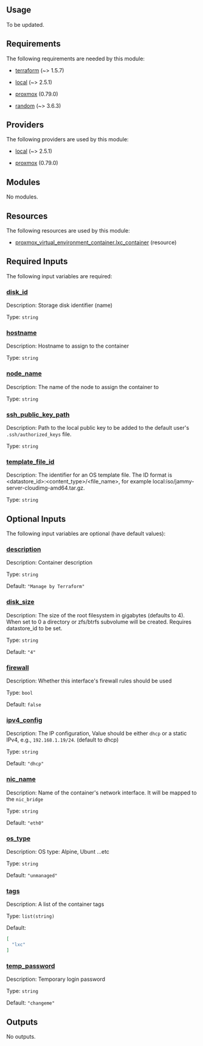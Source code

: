 <!-- BEGIN_TF_DOCS -->
## Usage

To be updated.

## Requirements

The following requirements are needed by this module:

- <a name="requirement_terraform"></a> [terraform](#requirement\_terraform) (~> 1.5.7)

- <a name="requirement_local"></a> [local](#requirement\_local) (~> 2.5.1)

- <a name="requirement_proxmox"></a> [proxmox](#requirement\_proxmox) (0.79.0)

- <a name="requirement_random"></a> [random](#requirement\_random) (~> 3.6.3)

## Providers

The following providers are used by this module:

- <a name="provider_local"></a> [local](#provider\_local) (~> 2.5.1)

- <a name="provider_proxmox"></a> [proxmox](#provider\_proxmox) (0.79.0)

## Modules

No modules.

## Resources

The following resources are used by this module:

- [proxmox_virtual_environment_container.lxc_container](https://registry.terraform.io/providers/bpg/proxmox/0.79.0/docs/resources/virtual_environment_container) (resource)

## Required Inputs

The following input variables are required:

### <a name="input_disk_id"></a> [disk\_id](#input\_disk\_id)

Description: Storage disk identifier (name)

Type: `string`

### <a name="input_hostname"></a> [hostname](#input\_hostname)

Description: Hostname to assign to the container

Type: `string`

### <a name="input_node_name"></a> [node\_name](#input\_node\_name)

Description: The name of the node to assign the container to

Type: `string`

### <a name="input_ssh_public_key_path"></a> [ssh\_public\_key\_path](#input\_ssh\_public\_key\_path)

Description: Path to the local public key to be added to the default user's `.ssh/authorized_keys` file.

Type: `string`

### <a name="input_template_file_id"></a> [template\_file\_id](#input\_template\_file\_id)

Description: The identifier for an OS template file. The ID format is <datastore\_id>:<content\_type>/<file\_name>, for example local:iso/jammy-server-cloudimg-amd64.tar.gz.

Type: `string`

## Optional Inputs

The following input variables are optional (have default values):

### <a name="input_description"></a> [description](#input\_description)

Description: Container description

Type: `string`

Default: `"Manage by Terraform"`

### <a name="input_disk_size"></a> [disk\_size](#input\_disk\_size)

Description: The size of the root filesystem in gigabytes (defaults to 4). When set to 0 a directory or zfs/btrfs subvolume will be created. Requires datastore\_id to be set.

Type: `string`

Default: `"4"`

### <a name="input_firewall"></a> [firewall](#input\_firewall)

Description: Whether this interface's firewall rules should be used

Type: `bool`

Default: `false`

### <a name="input_ipv4_config"></a> [ipv4\_config](#input\_ipv4\_config)

Description: The IP configuration, Value should be either `dhcp` or a static IPv4, e.g., `192.168.1.19/24`. (default to dhcp)

Type: `string`

Default: `"dhcp"`

### <a name="input_nic_name"></a> [nic\_name](#input\_nic\_name)

Description: Name of the container's network interface. It will be mapped to the `nic_bridge`

Type: `string`

Default: `"eth0"`

### <a name="input_os_type"></a> [os\_type](#input\_os\_type)

Description: OS type: Alpine, Ubunt ...etc

Type: `string`

Default: `"unmanaged"`

### <a name="input_tags"></a> [tags](#input\_tags)

Description: A list of the container tags

Type: `list(string)`

Default:

```json
[
  "lxc"
]
```

### <a name="input_temp_password"></a> [temp\_password](#input\_temp\_password)

Description: Temporary login password

Type: `string`

Default: `"changeme"`

## Outputs

No outputs.
<!-- END_TF_DOCS -->